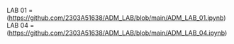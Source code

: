 LAB 01 = (https://github.com/2303A51638/ADM_LAB/blob/main/ADM_LAB_01.ipynb)
LAB 04 = (https://github.com/2303A51638/ADM_LAB/blob/main/ADM_LAB_04.ipynb)

